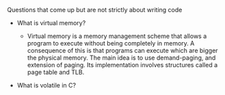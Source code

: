 Questions that come up but are not strictly about writing code

* What is virtual memory?
    * Virtual memory is a memory management scheme that allows a program to execute without being completely in memory. A consequence of this is that programs can execute which are bigger the physical memory. The main idea is to use demand-paging, and extension of paging. Its implementation involves structures called a page table and TLB.


* What is volatile in C?